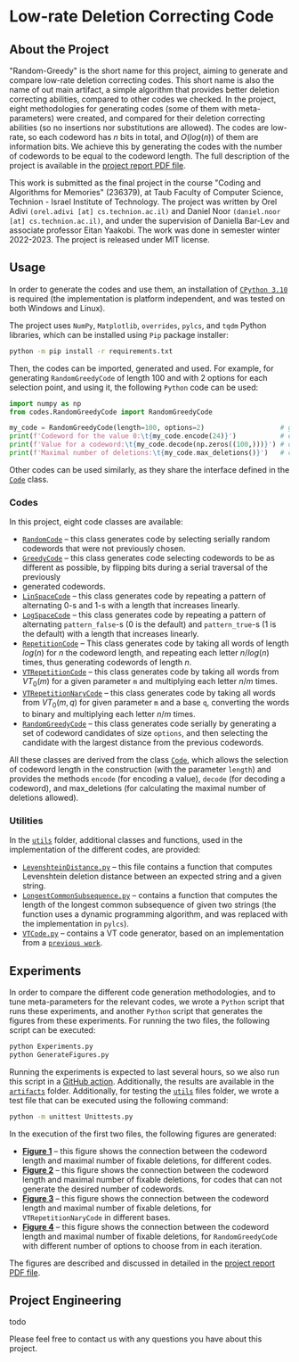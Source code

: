 # Low-rate Deletion Correcting Code

<!-- tags -->
<!-- logo -->

## About the Project

"Random-Greedy" is the short name for this project, aiming to generate and compare low-rate deletion correcting codes.
This short name is also the name of out main artifact, a simple algorithm that provides better deletion correcting
abilities, compared to other codes we checked. In the project, eight methodologies for generating codes (some of them
with meta-parameters) were created, and compared for their deletion correcting abilities (so no insertions nor
substitutions are allowed). The codes are low-rate, so each codeword has $n$ bits in total, and $O(log(n))$ of them are
information bits. We achieve this by generating the codes with the number of codewords to be equal to the codeword
length. The full description of the project is available in the
[project report PDF file](https://github.com/orel-adivi/Random-Greedy/blob/main/report/report.pdf).

This work is submitted as the final project in the course "Coding and Algorithms for Memories" (236379), at Taub Faculty
of Computer Science, Technion - Israel Institute of Technology. The project was written by Orel Adivi
`(orel.adivi [at] cs.technion.ac.il)` and Daniel Noor `(daniel.noor [at] cs.technion.ac.il)`, and under the supervision
of Daniella Bar-Lev and associate professor Eitan Yaakobi. The work was done in semester winter 2022-2023. The project
is released under MIT license.


## Usage

In order to generate the codes and use them, an installation of
[`CPython 3.10`](https://www.python.org/downloads/release/python-31014/) is required (the implementation is platform
independent, and was tested on both Windows and Linux).

The project uses `NumPy`, `Matplotlib`, `overrides`, `pylcs`, and `tqdm` Python libraries, which can be installed using
`Pip` package installer:

```bash
python -m pip install -r requirements.txt
```

Then, the codes can be imported, generated and used. For example, for generating `RandomGreedyCode` of length 100 and
with 2 options for each selection point, and using it, the following `Python` code can be used:

```python
import numpy as np
from codes.RandomGreedyCode import RandomGreedyCode

my_code = RandomGreedyCode(length=100, options=2)                   # generate the code
print(f'Codeword for the value 0:\t{my_code.encode(24)}')           # encode a value
print(f'Value for a codeword:\t{my_code.decode(np.zeros((100,)))}') # decode a codeword
print(f'Maximal number of deletions:\t{my_code.max_deletions()}')   # calculate deletion-distance
```

Other codes can be used similarly, as they share the interface defined in the
[`Code`](https://github.com/orel-adivi/Random-Greedy/blob/main/codes/Code.py) class.

### Codes

In this project, eight code classes are available:

- [`RandomCode`](https://github.com/orel-adivi/Random-Greedy/blob/main/codes/RandomCode.py) – this class generates code
by selecting serially random codewords that were not previously chosen.
- [`GreedyCode`](https://github.com/orel-adivi/Random-Greedy/blob/main/codes/GreedyCode.py) – this class generates code
selecting codewords to be as different as possible, by flipping bits during a serial traversal of the previously
- generated codewords.
- [`LinSpaceCode`](https://github.com/orel-adivi/Random-Greedy/blob/main/codes/LinSpaceCode.py) – this class generates 
code by repeating a pattern of alternating $0$-s and $1$-s with a length that increases linearly.
- [`LogSpaceCode`](https://github.com/orel-adivi/Random-Greedy/blob/main/codes/LogSpaceCode.py) – this class generates 
code by repeating a pattern of alternating `pattern_false`-s ($0$ is the default) and `pattern_true`-s ($1$ is the
default) with a length that increases linearly.
- [`RepetitionCode`](https://github.com/orel-adivi/Random-Greedy/blob/main/codes/RepetitionCode.py) – This class
generates code by taking all words of length $log(n)$ for $n$ the codeword length, and repeating each letter $n/log(n)$
times, thus generating codewords of length $n$.
- [`VTRepetitionCode`](https://github.com/orel-adivi/Random-Greedy/blob/main/codes/VTRepetitionCode.py) – this class
generates code by taking all words from $VT_0(m)$ for a given parameter `m` and multiplying each letter $n/m$ times.
- [`VTRepetitionNaryCode`](https://github.com/orel-adivi/Random-Greedy/blob/main/codes/VTRepetitionNaryCode.py) – this
class generates code by taking all words from $VT_0(m, q)$ for given parameter `m` and a base `q`, converting the words
to binary and multiplying each letter $n/m$ times.
- [`RandomGreedyCode`](https://github.com/orel-adivi/Random-Greedy/blob/main/codes/RandomGreedyCode.py) – this class
generates code serially by generating a set of codeword candidates of size `options`, and then selecting the candidate
with the largest distance from the previous codewords.

All these classes are derived from the class
[`Code`](https://github.com/orel-adivi/Random-Greedy/blob/main/codes/Code.py), which allows the selection of codeword
length in the construction (with the parameter `length`) and provides the methods `encode` (for encoding a value),
`decode` (for decoding a codeword), and max_deletions (for calculating the maximal number of
deletions allowed).


### Utilities

In the [`utils`](https://github.com/orel-adivi/Random-Greedy/tree/main/utils) folder, additional classes and functions,
used in the implementation of the different codes, are provided:

- [`LevenshteinDistance.py`](https://github.com/orel-adivi/Random-Greedy/blob/main/utils/LevenshteinDistance.py) – this
file contains a function that computes Levenshtein deletion distance between an expected string and a given string.
- [`LongestCommonSubsequence.py`](https://github.com/orel-adivi/Random-Greedy/blob/main/utils/LongestCommonSubsequence.py) – 
contains a function that computes the length of the longest common subsequence of given two strings (the function uses a
dynamic programming algorithm, and was replaced with the implementation in `pylcs`).
- [`VTCode.py`](https://github.com/orel-adivi/Random-Greedy/blob/main/utils/VTCode.py) – contains a VT code generator,
based on an implementation from a [`previous work`](https://github.com/shubhamchandak94/VT_codes/).


## Experiments

In order to compare the different code generation methodologies, and to tune meta-parameters for the relevant codes, we
wrote a `Python` script that runs these experiments, and another `Python` script that generates the figures from these
experiments. For running the two files, the following script can be executed:

```bash
python Experiments.py
python GenerateFigures.py
```

Running the experiments is expected to last several hours, so we also run this script in a
[GitHub action](https://github.com/orel-adivi/Random-Greedy/actions/workflows/tests.yml). Additionally, the results are
available in the [`artifacts`](https://github.com/orel-adivi/Random-Greedy/tree/main/artifacts) folder. Additionally,
for testing the [`utils`](https://github.com/orel-adivi/Random-Greedy/tree/main/utils) files folder, we wrote a test file
that can be executed using the following command:

```bash
python -m unittest Unittests.py
```

In the execution of the first two files, the following figures are generated:

- **[Figure 1](https://github.com/orel-adivi/Random-Greedy/blob/main/artifacts/figure1.png)** – this figure shows the
connection between the codeword length and maximal number of fixable deletions, for different codes.
- **[Figure 2](https://github.com/orel-adivi/Random-Greedy/blob/main/artifacts/figure2.png)** – this figure shows the
connection between the codeword length and maximal number of fixable deletions, for codes that can not generate the
desired number of codewords.
- **[Figure 3](https://github.com/orel-adivi/Random-Greedy/blob/main/artifacts/figure3.png)** – this figure shows the
connection between the codeword length and maximal number of fixable deletions, for `VTRepetitionNaryCode` in different
bases.
- **[Figure 4](https://github.com/orel-adivi/Random-Greedy/blob/main/artifacts/figure4.png)** – this figure shows the
connection between the codeword length and maximal number of fixable deletions, for `RandomGreedyCode` with different
number of options to choose from in each iteration.

The figures are described and discussed in detailed in the
[project report PDF file](https://github.com/orel-adivi/Random-Greedy/blob/main/report/report.pdf).


## Project Engineering

todo

Please feel free to contact us with any questions you have about this project.

